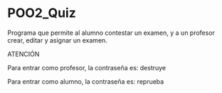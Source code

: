 # POO2_Quiz
Programa que permite al alumno contestar un examen, y a un profesor crear, editar y asignar un examen.

ATENCIÓN

Para entrar como profesor, la contraseña es: destruye

Para entrar como alumno, la contraseña es: reprueba
